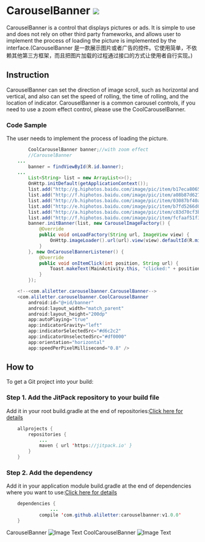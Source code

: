 # CarouselBanner [![](https://jitpack.io/v/aliletter/carouselbanner.svg)](https://jitpack.io/#aliletter/carouselbanner)
CarouselBanner is a control that displays pictures or ads. It is simple to use and does not rely on other third party frameworks, and allows user to implement the process of loading the picture is implemented  by the interface.(CarouselBanner 是一款展示图片或者广告的控件。它使用简单，不依赖其他第三方框架，而且把图片加载的过程通过接口的方式让使用者自行实现。)
## Instruction
CarouselBanner can set the direction of image scroll, such as horizontal and vertical, and also can set the speed of rolling, the time of rolling, and the location of indicator. CarouselBanner is a common carousel controls, if you need to use a zoom effect control, please use the CoolCarouselBanner.
### Code Sample
The user needs to implement the process of loading the picture.
```Java
        CoolCarouselBanner banner;//with zoom effect
        //CarouselBanner
    ...
        banner = findViewById(R.id.banner);
    ...
        List<String> list = new ArrayList<>();
        OnHttp.initDefault(getApplicationContext());
        list.add("http://g.hiphotos.baidu.com/image/pic/item/b17eca8065380cd78775def0ab44ad3459828147.jpg");
        list.add("http://f.hiphotos.baidu.com/image/pic/item/a08b87d6277f9e2faa2048151530e924b899f392.jpg");
        list.add("http://b.hiphotos.baidu.com/image/pic/item/03087bf40ad162d923621d011bdfa9ec8a13cd1b.jpg");
        list.add("http://e.hiphotos.baidu.com/image/pic/item/b7fd5266d0160924d76acf06de0735fae6cd345b.jpg");
        list.add("http://a.hiphotos.baidu.com/image/pic/item/c83d70cf3bc79f3d785ce62db0a1cd11728b2969.jpg");
        list.add("http://f.hiphotos.baidu.com/image/pic/item/fcfaaf51f3deb48fd146bfc3fa1f3a292df578fb.jpg");
        banner.initBanner(list, new CarouselImageFactory() {
            @Override
            public void onLoadFactory(String url, ImageView view) {
                OnHttp.imageLoader().url(url).view(view).defaultId(R.mipmap.ic_launcher).build();
            }
        }, new OnCarouselBannerListener() {
            @Override
            public void onItemClick(int position, String url) {
                Toast.makeText(MainActivity.this, "clicked:" + position, Toast.LENGTH_SHORT).show();
            }
        });

```
```Java
    <!--<com.aliletter.carouselbanner.CarouselBanner-->
    <com.aliletter.carouselbanner.CoolCarouselBanner
        android:id="@+id/banner"
        android:layout_width="match_parent"
        android:layout_height="200dp"
        app:autoPlaying="true"
        app:indicatorGravity="left"
        app:indicatorSelectedSrc="#d6c2c2"
        app:indicatorUnselectedSrc="#df0000"
        app:orientation="horizontal"
        app:speedPerPixelMillisecond="0.8" />
```
## How to
To get a Git project into your build:
### Step 1. Add the JitPack repository to your build file
Add it in your root build.gradle at the end of repositories:[Click here for details](https://github.com/aliletter/CarouselBanner/blob/master/root_build.gradle.png)
```Java
	allprojects {
		repositories {
			...
			maven { url 'https://jitpack.io' }
		}
	}
```
### Step 2. Add the dependency
Add it in your application module build.gradle at the end of dependencies where you want to use:[Click here for details](https://github.com/aliletter/CarouselBanner/blob/master/application_build.gradle.png)
```Java
	dependencies {
                ...
	        compile 'com.github.aliletter:carouselbanner:v1.0.0'
	}
```
CarouselBanner
![Image Text](https://github.com/aliletter/CarouselBanner/blob/master/CarouselBanner.gif)
CoolCarouselBanner
![Image Text](https://github.com/aliletter/CarouselBanner/blob/master/CoolCarouselBanner.gif)
